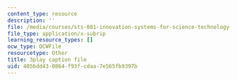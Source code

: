 ```yaml
---
content_type: resource
description: ''
file: /media/courses/sts-081-innovation-systems-for-science-technology-energy-manufacturing-and-health-spring-2017/4056dd430864f93fcdaa7e565fb9397b_UFu_shvdwlE.srt
file_type: application/x-subrip
learning_resource_types: []
ocw_type: OCWFile
resourcetype: Other
title: 3play caption file
uid: 4056dd43-0864-f93f-cdaa-7e565fb9397b
---
```

